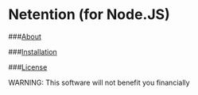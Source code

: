Netention (for Node.JS)
=======================

###[About](https://github.com/automenta/netjs/blob/master/README.technical.md)

###[Installation](https://github.com/automenta/netjs/blob/master/INSTALL.md)

###[License](https://github.com/automenta/netjs/blob/master/LICENSE)

WARNING: This software will not benefit you financially
